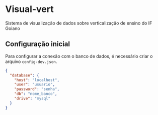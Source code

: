 # Visual-vert
Sistema de visualização de dados sobre verticalização de ensino do IF Goiano

## Configuração inicial
Para configurar a conexão com o banco de dados, é necessário criar o arquivo `config-dev.json`.
```json
{
  "database": {
    "host": "localhost",
    "user": "usuario",
    "password": "senha",
    "db": "nome_banco",
    "drive": "mysql"
  }
}
```